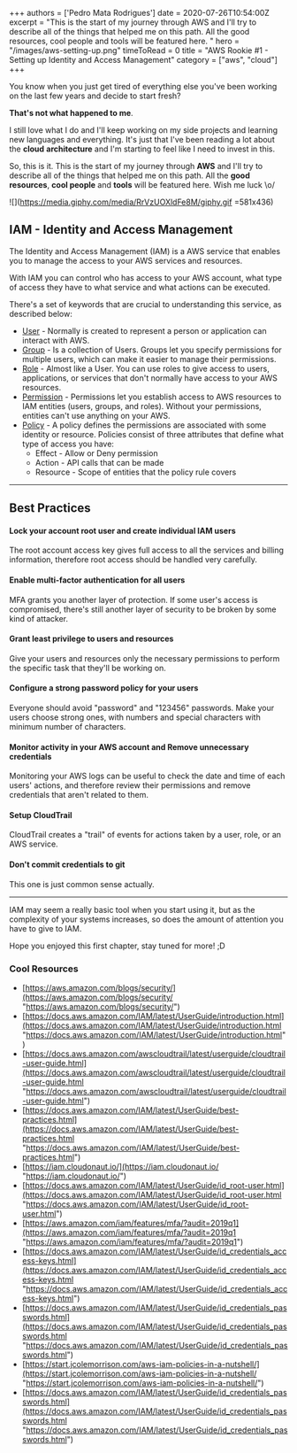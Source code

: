 +++
authors = ['Pedro Mata Rodrigues']
date = 2020-07-26T10:54:00Z
excerpt = "This is the start of my journey through AWS and I'll try to describe all of the things that helped me on this path. All the good resources, cool people and tools will be featured here. "
hero = "/images/aws-setting-up.png"
timeToRead = 0
title = "AWS Rookie #1 - Setting up Identity and Access Management"
category = ["aws", "cloud"]
+++

You know when you just get tired of everything else you've been working on the last few years and decide to start fresh?

**That's not what happened to me**.

I still love what I do and I'll keep working on my side projects and learning new languages and everything. It's just that I've been reading a lot about the **cloud** **architecture** and I'm starting to feel like I need to invest in this.

So, this is it. This is the start of my journey through **AWS** and I'll try to describe all of the things that helped me on this path. All the **good resources**, **cool people** and **tools** will be featured here. Wish me luck \\o/

![](https://media.giphy.com/media/RrVzUOXldFe8M/giphy.gif =581x436)

## IAM - Identity and Access Management

The Identity and Access Management (IAM) is a AWS service that enables you to manage the access to your AWS services and resources.

With IAM you can control who has access to your AWS account, what type of access they have to what service and what actions can be executed.

There's a set of keywords that are crucial to understanding this service, as described below:

* [User](https://docs.aws.amazon.com/IAM/latest/UserGuide/id_users.html) - Normally is created to represent a person or application can interact with AWS.
* [Group](https://docs.aws.amazon.com/IAM/latest/UserGuide/id_groups.html) - Is a collection of Users. Groups let you specify permissions for multiple users, which can make it easier to manage their permissions.
* [Role](https://docs.aws.amazon.com/IAM/latest/UserGuide/id_roles.html) - Almost like a User. You can use roles to give access to users, applications, or services that don't normally have access to your AWS resources.
* [Permission](https://aws.amazon.com/iam/features/manage-permissions/) - Permissions let you establish access to AWS resources to IAM entities (users, groups, and roles). Without your permissions, entities can't use anything on your AWS.
* [Policy](https://docs.aws.amazon.com/IAM/latest/UserGuide/access_policies.html) - A policy defines the permissions are associated with some identity or resource. Policies consist of three attributes that define what type of access you have:
  * Effect - Allow or Deny permission
  * Action - API calls that can be made
  * Resource - Scope of entities that the policy rule covers

***

## Best Practices

#### Lock your account root user and create individual IAM users

The root account access key gives full access to all the services and billing information, therefore root access should be handled very carefully.

#### Enable multi-factor authentication for all users

MFA grants you another layer of protection. If some user's access is compromised, there's still another layer of security to be broken by some kind of attacker.

#### Grant least privilege to users and resources

Give your users and resources only the necessary permissions to perform the specific task that they'll be working on.

#### Configure a strong password policy for your users

Everyone should avoid "password" and "123456" passwords. Make your users choose strong ones, with numbers and special characters with minimum number of characters.

#### Monitor activity in your AWS account and Remove unnecessary credentials

Monitoring your AWS logs can be useful to check the date and time of each users' actions, and therefore review their permissions and remove credentials that aren't related to them.

#### Setup CloudTrail

CloudTrail creates a "trail" of events for actions taken by a user, role, or an AWS service.

#### Don't commit credentials to git

This one is just common sense actually.

***

IAM may seem a really basic tool when you start using it, but as the complexity of your systems increases, so does the amount of attention you have to give to IAM.

Hope you enjoyed this first chapter, stay tuned for more! ;D


### Cool Resources

* [https://aws.amazon.com/blogs/security/](https://aws.amazon.com/blogs/security/ "https://aws.amazon.com/blogs/security/")
* [https://docs.aws.amazon.com/IAM/latest/UserGuide/introduction.html](https://docs.aws.amazon.com/IAM/latest/UserGuide/introduction.html "https://docs.aws.amazon.com/IAM/latest/UserGuide/introduction.html")
* [https://docs.aws.amazon.com/awscloudtrail/latest/userguide/cloudtrail-user-guide.html](https://docs.aws.amazon.com/awscloudtrail/latest/userguide/cloudtrail-user-guide.html "https://docs.aws.amazon.com/awscloudtrail/latest/userguide/cloudtrail-user-guide.html")
* [https://docs.aws.amazon.com/IAM/latest/UserGuide/best-practices.html](https://docs.aws.amazon.com/IAM/latest/UserGuide/best-practices.html "https://docs.aws.amazon.com/IAM/latest/UserGuide/best-practices.html")
* [https://iam.cloudonaut.io/](https://iam.cloudonaut.io/ "https://iam.cloudonaut.io/")
* [https://docs.aws.amazon.com/IAM/latest/UserGuide/id_root-user.html](https://docs.aws.amazon.com/IAM/latest/UserGuide/id_root-user.html "https://docs.aws.amazon.com/IAM/latest/UserGuide/id_root-user.html")
* [https://aws.amazon.com/iam/features/mfa/?audit=2019q1](https://aws.amazon.com/iam/features/mfa/?audit=2019q1 "https://aws.amazon.com/iam/features/mfa/?audit=2019q1")
* [https://docs.aws.amazon.com/IAM/latest/UserGuide/id_credentials_access-keys.html](https://docs.aws.amazon.com/IAM/latest/UserGuide/id_credentials_access-keys.html "https://docs.aws.amazon.com/IAM/latest/UserGuide/id_credentials_access-keys.html")
* [https://docs.aws.amazon.com/IAM/latest/UserGuide/id_credentials_passwords.html](https://docs.aws.amazon.com/IAM/latest/UserGuide/id_credentials_passwords.html "https://docs.aws.amazon.com/IAM/latest/UserGuide/id_credentials_passwords.html")
* [https://start.jcolemorrison.com/aws-iam-policies-in-a-nutshell/](https://start.jcolemorrison.com/aws-iam-policies-in-a-nutshell/ "https://start.jcolemorrison.com/aws-iam-policies-in-a-nutshell/")
* [https://docs.aws.amazon.com/IAM/latest/UserGuide/id_credentials_passwords.html](https://docs.aws.amazon.com/IAM/latest/UserGuide/id_credentials_passwords.html "https://docs.aws.amazon.com/IAM/latest/UserGuide/id_credentials_passwords.html")
